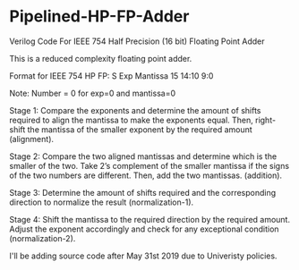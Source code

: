 # Pipelined-HP-FP-Adder
Verilog Code For IEEE 754 Half Precision (16 bit) Floating Point Adder
   
   This is a reduced complexity floating point adder.   
   
   
   Format for IEEE 754 HP FP:
   S    Exp     Mantissa
   15   14:10   9:0     

   Note: Number = 0 for exp=0 and mantissa=0

Stage 1: Compare the exponents and determine the amount of shifts required to align the mantissa to make the exponents equal. Then, right-shift the mantissa of the smaller exponent by the required amount (alignment).

Stage 2: Compare the two aligned mantissas and determine which is the smaller of the two. Take 2’s complement of the smaller mantissa if the signs of the two numbers are different. Then, add the two mantissas. (addition).

Stage 3: Determine the amount of shifts required and the corresponding direction to normalize the result (normalization-1).

Stage 4: Shift the mantissa to the required direction by the required amount. Adjust the exponent accordingly and check for any exceptional condition (normalization-2).


I'll be adding source code after May 31st 2019 due to Univeristy policies.  
